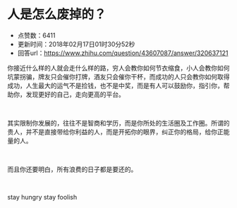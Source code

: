 # 人是怎么废掉的？
- 点赞数：6411
- 更新时间：2018年02月17日01时30分52秒
- 回答url：https://www.zhihu.com/question/43607087/answer/320637121
<body>
 <p data-pid="lL1RSlan">你接近什么样的人就会走什么样的路，穷人会教你如何节衣缩食，小人会教你如何坑蒙拐骗，牌友只会催你打牌，酒友只会催你干杯，而成功的人只会教你如何取得成功，人生最大的运气不是捡钱，也不是中奖，而是有人可以鼓励你，指引你，帮助你，发现更好的自己，走向更高的平台。</p>
 <p class="ztext-empty-paragraph"><br></p>
 <p data-pid="BwM7gwla">其实限制你发展的，往往不是智商和学历，而是你所处的生活圈及工作圈。所谓的贵人，并不是直接带给你利益的人，而是开拓你的眼界，纠正你的格局，给你正能量的人。</p>
 <p class="ztext-empty-paragraph"><br></p>
 <p data-pid="IY3dXyu-">而且你还要明白，所有浪费的日子都是要还的。</p>
 <p class="ztext-empty-paragraph"><br></p>
 <p data-pid="gIYoN4Kg">stay hungry stay foolish</p>
</body>